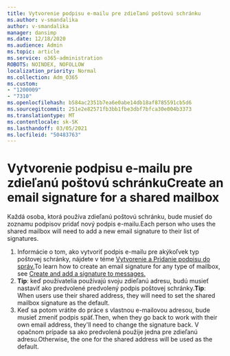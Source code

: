 ```yaml
---
title: Vytvorenie podpisu e-mailu pre zdieľanú poštovú schránku
ms.author: v-smandalika
author: v-smandalika
manager: dansimp
ms.date: 12/18/2020
ms.audience: Admin
ms.topic: article
ms.service: o365-administration
ROBOTS: NOINDEX, NOFOLLOW
localization_priority: Normal
ms.collection: Adm_O365
ms.custom:
- "1200009"
- "7310"
ms.openlocfilehash: b584ac2351b7ea6e0abe14db18af8785591cb5d6
ms.sourcegitcommit: 251e2e82571fb3bb1fbe3dbf7bfca30e004b3373
ms.translationtype: MT
ms.contentlocale: sk-SK
ms.lasthandoff: 03/05/2021
ms.locfileid: "50483763"
---
```

# <a name="create-an-email-signature-for-a-shared-mailbox"></a><span data-ttu-id="098a1-102">Vytvorenie podpisu e-mailu pre zdieľanú poštovú schránku</span><span class="sxs-lookup"><span data-stu-id="098a1-102">Create an email signature for a shared mailbox</span></span>

<span data-ttu-id="098a1-103">Každá osoba, ktorá používa zdieľanú poštovú schránku, bude musieť do zoznamu podpisov pridať nový podpis e-mailu.</span><span class="sxs-lookup"><span data-stu-id="098a1-103">Each person who uses the shared mailbox will need to add a new email signature to their list of signatures.</span></span>

1. <span data-ttu-id="098a1-104">Informácie o tom, ako vytvoriť podpis e-mailu pre akýkoľvek typ poštovej schránky, nájdete v téme [Vytvorenie a Pridanie podpisu do správ.](https://support.office.com/article/8ee5d4f4-68fd-464a-a1c1-0e1c80bb27f2)</span><span class="sxs-lookup"><span data-stu-id="098a1-104">To learn how to create an email signature for any type of mailbox, see [Create and add a signature to messages.](https://support.office.com/article/8ee5d4f4-68fd-464a-a1c1-0e1c80bb27f2)</span></span>
2. <span data-ttu-id="098a1-105">**Tip**: keď používatelia používajú svoju zdieľanú adresu, budú musieť nastaviť ako predvolené predvolený podpis poštovej schránky.</span><span class="sxs-lookup"><span data-stu-id="098a1-105">**Tip**: When users use their shared address, they will need to set the shared mailbox signature as the default.</span></span>
3. <span data-ttu-id="098a1-106">Keď sa potom vrátite do práce s vlastnou e-mailovou adresou, bude musieť zmeniť podpis späť.</span><span class="sxs-lookup"><span data-stu-id="098a1-106">Then, when they go back to work with their own email address, they'll need to change the signature back.</span></span> <span data-ttu-id="098a1-107">V opačnom prípade sa ako predvolená použije jedna pre zdieľanú adresu.</span><span class="sxs-lookup"><span data-stu-id="098a1-107">Otherwise, the one for the shared address will be used as the default.</span></span>